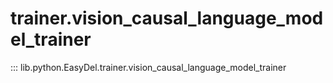 # trainer.vision_causal_language_model_trainer
::: lib.python.EasyDel.trainer.vision_causal_language_model_trainer